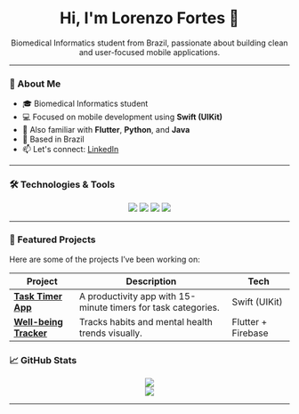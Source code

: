 <h1 align="center">Hi, I'm Lorenzo Fortes 👋</h1>

<p align="center">
  Biomedical Informatics student from Brazil, passionate about building clean and user-focused mobile applications.
</p>

---

### 🧠 About Me

- 🎓 Biomedical Informatics student  
- 💻 Focused on mobile development using **Swift (UIKit)**  
- 🚀 Also familiar with **Flutter**, **Python**, and **Java**  
- 📍 Based in Brazil  
- 📫 Let's connect: [LinkedIn](https://www.linkedin.com/in/lorenzo-fortes-573666174/)

---

### 🛠️ Technologies & Tools

<p align="center">
  <img src="https://img.shields.io/badge/Swift-orange?style=for-the-badge&logo=swift&logoColor=white"/>
  <img src="https://img.shields.io/badge/UIKit-blue?style=for-the-badge&l
  <img src="https://img.shields.io/badge/Flutter-02569B?style=for-the-badge&logo=flutter&logoColor=white"/>
  <img src="https://img.shields.io/badge/Python-3776AB?style=for-the-badge&logo=python&logoColor=white"/>
  <img src="https://img.shields.io/badge/Java-ED8B00?style=for-the-badge&logo=java&logoColor=white"/>
</p>

---

### 📂 Featured Projects

Here are some of the projects I’ve been working on:

| Project | Description | Tech |
|--------|-------------|------|
| [**Task Timer App**](https://github.com/Fortes1608/MaDots) | A productivity app with 15-minute timers for task categories. | Swift (UIKit) |
| [**Well-being Tracker**](https://github.com/YBraga35/aplicativo-bem-estar) | Tracks habits and mental health trends visually. | Flutter + Firebase |


### 📈 GitHub Stats

<p align="center">
  <img src="https://github-readme-stats.vercel.app/api?username=lorenzofortes&show_icons=true&theme=default&hide_border=true" />
  <br>
  <img src="https://github-readme-streak-stats.herokuapp.com/?user=lorenzofortes&theme=default&hide_border=true" />
</p>

---

